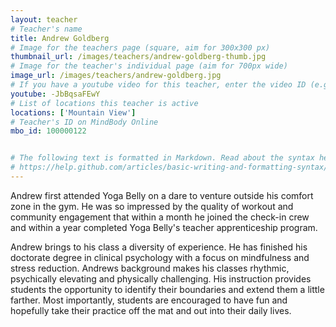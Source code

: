 ```yaml
---
layout: teacher
# Teacher's name
title: Andrew Goldberg
# Image for the teachers page (square, aim for 300x300 px)
thumbnail_url: /images/teachers/andrew-goldberg-thumb.jpg
# Image for the teacher's individual page (aim for 700px wide)
image_url: /images/teachers/andrew-goldberg.jpg
# If you have a youtube video for this teacher, enter the video ID (e.g. qaqiC84uaNg)
youtube: -JbBqsaFEwY
# List of locations this teacher is active
locations: ['Mountain View']
# Teacher's ID on MindBody Online
mbo_id: 100000122


# The following text is formatted in Markdown. Read about the syntax here:
# https://help.github.com/articles/basic-writing-and-formatting-syntax/
---
```


Andrew first attended Yoga Belly on a dare to venture outside his comfort zone in the gym. He was so impressed by the quality of workout and community engagement that within a month he joined the check-in crew and within a year completed Yoga Belly's teacher apprenticeship program.

Andrew brings to his class a diversity of experience. He has finished his doctorate degree in clinical psychology with a focus on mindfulness and stress reduction. Andrews background makes his classes rhythmic, psychically elevating and physically challenging. His instruction provides students the opportunity to identify their boundaries and extend them a little farther. Most importantly, students are encouraged to have fun and hopefully take their practice off the mat and out into their daily lives.
